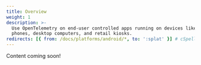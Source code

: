 ```yaml
---
title: Overview
weight: 1
description: >-
  Use OpenTelemetry on end-user controlled apps running on devices like mobile
  phones, desktop computers, and retail kiosks.
redirects: [{ from: /docs/platforms/android/*, to: ':splat' }] # cSpell:disable-line
---
```


Content coming soon!
